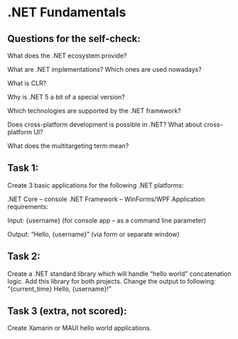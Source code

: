 # .NET Fundamentals

## Questions for the self-check:

What does the .NET ecosystem provide?

What are .NET implementations? Which ones are used nowadays?

What is CLR?

Why is .NET 5 a bit of a special version?

Which technologies are supported by the .NET framework?

Does cross-platform development is possible in .NET? What about cross-platform UI?

What does the multitargeting term mean?

## Task 1:

Create 3 basic applications for the following .NET platforms:

.NET Core – console
.NET Framework – WinForms/WPF
Application requirements:

Input: {username} (for console app – as a command line parameter)

Output: “Hello, {username}” (via form or separate window) 

## Task 2:  

Create a .NET standard library which will handle “hello world” concatenation logic. Add this library for both projects. Change the output to following: “{current_time} Hello, {username}!”

## Task 3 (extra, not scored): 

Create Xamarin or MAUI hello world applications. 
